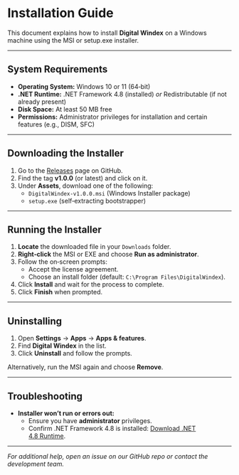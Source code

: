 # Installation Guide

This document explains how to install **Digital Windex** on a Windows machine using the MSI or setup.exe installer.

---

## System Requirements

- **Operating System:** Windows 10 or 11 (64‑bit)
- **.NET Runtime:** .NET Framework 4.8 (installed) *or* Redistributable (if not already present)
- **Disk Space:** At least 50 MB free
- **Permissions:** Administrator privileges for installation and certain features (e.g., DISM, SFC)

---

## Downloading the Installer

1. Go to the [Releases](https://github.com/WSU-4110/Digital-Windex/releases) page on GitHub.
2. Find the tag **v1.0.0** (or latest) and click on it.
3. Under **Assets**, download one of the following:
   - `DigitalWindex-v1.0.0.msi` (Windows Installer package)  
   - `setup.exe` (self‑extracting bootstrapper)

---

## Running the Installer

1. **Locate** the downloaded file in your `Downloads` folder.
2. **Right‑click** the MSI or EXE and choose **Run as administrator**.
3. Follow the on‑screen prompts:
   - Accept the license agreement.
   - Choose an install folder (default: `C:\Program Files\DigitalWindex`).
4. Click **Install** and wait for the process to complete.
5. Click **Finish** when prompted.

---

## Uninstalling

1. Open **Settings** → **Apps** → **Apps & features**.
2. Find **Digital Windex** in the list.
3. Click **Uninstall** and follow the prompts.

Alternatively, run the MSI again and choose **Remove**.

---

## Troubleshooting

- **Installer won’t run or errors out:**
  - Ensure you have **administrator** privileges.
  - Confirm .NET Framework 4.8 is installed: [Download .NET 4.8 Runtime](https://dotnet.microsoft.com/download/dotnet-framework/net48).

---

_For additional help, open an issue on our GitHub repo or contact the development team._

